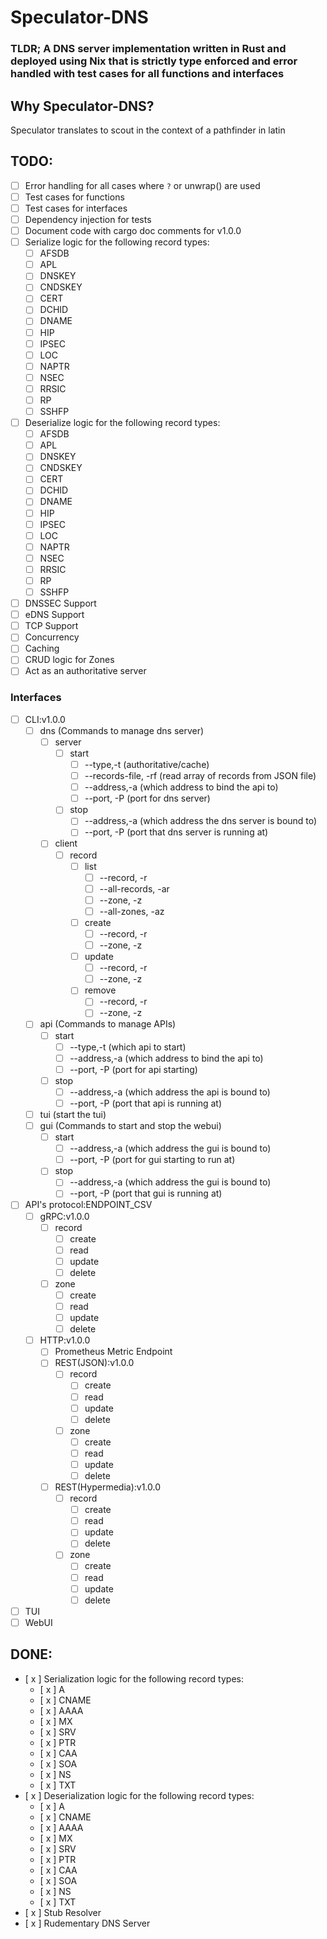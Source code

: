 # Speculator-DNS
### TLDR; A DNS server implementation written in Rust and deployed using Nix that is strictly type enforced and error handled with test cases for all functions and interfaces

## Why Speculator-DNS?
Speculator translates to scout in the context of a pathfinder in latin

## TODO:
- [ ] Error handling for all cases where `?` or unwrap() are used
- [ ] Test cases for functions
- [ ] Test cases for interfaces
- [ ] Dependency injection for tests
- [ ] Document code with cargo doc comments for v1.0.0
- [ ] Serialize logic for the following record types:
  - [ ] AFSDB
  - [ ] APL
  - [ ] DNSKEY
  - [ ] CNDSKEY
  - [ ] CERT
  - [ ] DCHID
  - [ ] DNAME
  - [ ] HIP
  - [ ] IPSEC
  - [ ] LOC
  - [ ] NAPTR
  - [ ] NSEC
  - [ ] RRSIC
  - [ ] RP
  - [ ] SSHFP
- [ ] Deserialize logic for the following record types:
  - [ ] AFSDB
  - [ ] APL
  - [ ] DNSKEY
  - [ ] CNDSKEY
  - [ ] CERT
  - [ ] DCHID
  - [ ] DNAME
  - [ ] HIP
  - [ ] IPSEC
  - [ ] LOC
  - [ ] NAPTR
  - [ ] NSEC
  - [ ] RRSIC
  - [ ] RP
  - [ ] SSHFP
- [ ] DNSSEC Support
- [ ] eDNS Support
- [ ] TCP Support
- [ ] Concurrency
- [ ] Caching
- [ ] CRUD logic for Zones
- [ ] Act as an authoritative server
### Interfaces
- [ ] CLI:v1.0.0
  - [ ] dns (Commands to manage dns server)
    - [ ] server
      - [ ] start
        - [ ] --type,-t (authoritative/cache) 
        - [ ] --records-file, -rf (read array of records from JSON file)
        - [ ] --address,-a (which address to bind the api to)
        - [ ] --port, -P (port for dns server)
      - [ ] stop  
        - [ ] --address,-a (which address the dns server is bound to)
        - [ ] --port, -P (port that dns server is running at)
    - [ ] client
      - [ ] record 
        - [ ] list
          - [ ] --record, -r
          - [ ] --all-records, -ar
          - [ ] --zone, -z
          - [ ] --all-zones, -az
        - [ ] create
          - [ ] --record, -r
          - [ ] --zone, -z
        - [ ] update
          - [ ] --record, -r
          - [ ] --zone, -z
        - [ ] remove
          - [ ] --record, -r
          - [ ] --zone, -z
  - [ ] api (Commands to manage APIs)
    - [ ] start
      - [ ] --type,-t (which api to start)
      - [ ] --address,-a (which address to bind the api to)
      - [ ] --port, -P (port for api starting)
    - [ ] stop
      - [ ] --address,-a (which address the api is bound to)
      - [ ] --port, -P (port that api is running at)
  - [ ] tui (start the tui)
  - [ ] gui (Commands to start and stop the webui)
    - [ ] start
      - [ ] --address,-a (which address the gui is bound to)
      - [ ] --port, -P (port for gui starting to run at)
    - [ ] stop
      - [ ] --address,-a (which address the gui is bound to)
      - [ ] --port, -P (port that gui is running at)
- [ ] API's protocol:ENDPOINT_CSV
  - [ ] gRPC:v1.0.0
    - [ ] record
      - [ ] create
      - [ ] read
      - [ ] update
      - [ ] delete
    - [ ] zone
      - [ ] create
      - [ ] read
      - [ ] update
      - [ ] delete
  - [ ] HTTP:v1.0.0
    - [ ] Prometheus Metric Endpoint
    - [ ] REST(JSON):v1.0.0
      - [ ] record
        - [ ] create
        - [ ] read
        - [ ] update
        - [ ] delete
      - [ ] zone
        - [ ] create
        - [ ] read
        - [ ] update
        - [ ] delete
    - [ ] REST(Hypermedia):v1.0.0
      - [ ] record
        - [ ] create
        - [ ] read
        - [ ] update
        - [ ] delete
      - [ ] zone
        - [ ] create
        - [ ] read
        - [ ] update
        - [ ] delete
- [ ] TUI
- [ ] WebUI
## DONE:
- [ x ] Serialization logic for the following record types:
  - [ x ] A
  - [ x ] CNAME
  - [ x ] AAAA
  - [ x ] MX
  - [ x ] SRV
  - [ x ] PTR
  - [ x ] CAA
  - [ x ] SOA
  - [ x ] NS
  - [ x ] TXT
- [ x ] Deserialization logic for the following record types:
  - [ x ] A
  - [ x ] CNAME
  - [ x ] AAAA
  - [ x ] MX
  - [ x ] SRV
  - [ x ] PTR
  - [ x ] CAA
  - [ x ] SOA
  - [ x ] NS
  - [ x ] TXT
- [ x ] Stub Resolver
- [ x ] Rudementary DNS Server
